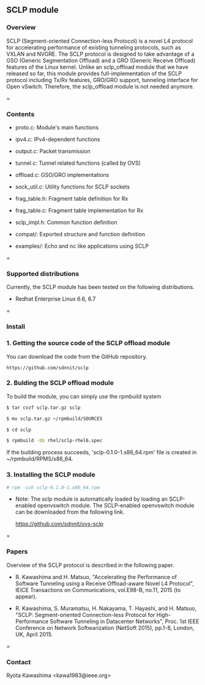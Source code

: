 ## SCLP module


### Overview

SCLP (Segment-oriented Connection-less Protocol) is a novel L4 protocol 
for accelerating performance of existing tunneling protocols, such as 
VXLAN and NVGRE. The SCLP protocol is designed to take advantage of 
a GSO (Generic Segmentation Offload) and a GRO (Generic Receive Offload) 
features of the Linux kernel. Unlike an sclp_offload module that we have 
released so far, this module provides full-implementation of the SCLP 
protocol including Tx/Rx features, GRO/GRO support, tunneling interface 
for Open vSwitch. Therefore, the sclp_offload module is not needed anymore.


=
### Contents

* proto.c:		Module's main functions

* ipv4.c:		IPv4-dependent functions

* output.c:		Packet transmission

* tunnel.c:		Tunnel related functions (called by OVS)

* offload.c:		GSO/GRO implementations

* sock_util.c:		Utility functions for SCLP sockets

* frag_table.h: 	Fragment table definition for Rx

* frag_table.c:		Fragment table implementation for Rx

* sclp_impl.h: 		Common function definition

* compat/: 		Exported structure and function definition

* examples/: 		Echo and nc like applications using SCLP


=
### Supported distributions

Currently, the SCLP module has been tested on the following distributions.

 * Redhat Enterprise Linux 6.6, 6.7


=
### Install

### 1. Getting the source code of the SCLP offload module

You can download the code from the GitHub repository.

    https://github.com/sdnnit/sclp


### 2. Bulding the SCLP offload module

To build the module, you can simply use the rpmbuild system

```sh
$ tar cvzf sclp.tar.gz sclp

$ mv sclp.tar.gz ~/rpmbuild/SOURCES

$ cd sclp

$ rpmbuild -bb rhel/sclp-rhel6.spec
```

If the building process succeeds, 'sclp-0.1.0-1.x86_64.rpm' file is created in ~/rpmbuild/RPMS/x86_64.


### 3. Installing the SCLP module

```sh
# rpm -ivh sclp-0.1.0-1.x86_64.rpm
```

- Note: The sclp module is automatically loaded by loading an SCLP-enabled openvswitch module. 
The SCLP-enabled openvswitch module can be downloaded from the following link.

	https://github.com/sdnnit/ovs-sclp


=
### Papers

Overview of the SCLP protocol is described in the following paper.

* R. Kawashima and H. Matsuo, "Accelerating the Performance of Software 
Tunneling using a Receive Offload-aware Novel L4 Protocol", IEICE 
Transactions on Communications, vol.E98-B, no.11, 2015 (to appear).

* R. Kawashima, S. Muramatsu, H. Nakayama, T. Hayashi, and H. Matsuo, 
"SCLP: Segment-oriented Connection-less Protocol for High-Performance 
Software Tunneling in Datacenter Networks", Proc. 1st IEEE Conference on 
Network Softwarization (NetSoft 2015), pp.1-8, London, UK, April 2015.


=
### Contact 

Ryota Kawashima &lt;kawa1983<span>@</span>ieee.org&gt;

